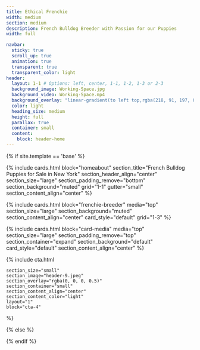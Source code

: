 ```yaml
---
title: Ethical Frenchie
width: medium
section: medium
description: French Bulldog Breeder with Passion for our Puppies
width: full

navbar:
  sticky: true
  scroll_up: true
  animation: true
  transparent: true
  transparent_color: light
header:
  layout: 1-1 # Options: left, center, 1-1, 1-2, 1-3 or 2-3
  background_image: Working-Space.jpg
  background_video: Working-Space.mp4
  background_overlay: "linear-gradient(to left top,rgba(218, 91, 197, 0.8) 0%,rgba(151, 27, 191, 0.8) 30%,rgba(2, 8, 212, 0.8) 70%)"
  color: light
  heading_size: medium
  height: full
  parallax: true
  container: small
  content:
    block: header-home
---
```


[comment]: # (This actually is the most platform independent comment)

{% if site.template == 'base' %}


{% include cards.html 
  block="homeabout" 
  section_title="French Bulldog Puppies for Sale in New York"
  section_header_align="center"
  section_size="large"
  section_padding_remove="bottom"
  section_background="muted"
  grid="1-1"
  gutter="small"
  section_content_align="center"
%}

{% include cards.html 
  block="frenchie-breeder" 
  media="top" 
  section_size="large"
  section_background="muted"
  section_content_align="center"
  card_style="default"
  grid="1-3"
%}


{% include cards.html 
  block="card-media" 
  media="top" 
  section_size="large"
  section_padding_remove="top"
  section_container="expand"
  section_background="default"
  card_style="default"
  section_content_align="center"
%}


  {% include cta.html 
    
    section_size="small"
    section_image="header-9.jpeg"
    section_overlay="rgba(0, 0, 0, 0.5)"
    section_container="small"
    section_content_align="center"
    section_content_color="light"
    layout="1"
    block="cta-4"
  %}
  
{% else %}


{% endif %}